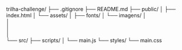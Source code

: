 trilha-challenge/  <!-- Diretório raiz do projeto. Contém todos os arquivos e pastas relacionados ao desafio. -->
├── .gitignore   <!-- Arquivo de configuração do Git. Define quais arquivos e pastas devem ser ignorados ao subir o projeto para o repositório (ex: arquivos temporários, dependências de módulos). -->
├── README.md <!-- Documentação do projeto, informações sobre como rodar, etc.  -->
├── public/ <!--  Contém os arquivos estáticos que serão diretamente servidos pelo servidor web (ou Vercel). É a versão "pronta para ir ao ar" do seu site. -->
│   ├── index.html <!-- A página HTML principal do seu site, o ponto de entrada para o navegador. -->
│   └── assets/ <!--  Pasta: Recursos estáticos -->
│       ├── fonts/ <!-- Onde as fontes personalizadas do seu layout serão armazenadas. -->
│       └── imagens/ <!-- Contém todas as imagens utilizadas no projeto, como ícones, logos e fotos do layout. -->
│           
│           
│           
│           
└── src/ <!-- Contém o código-fonte que você escreve e organiza durante o desenvolvimento. --> 
├── scripts/ <!-- Pasta dedicada aos arquivos JavaScript. -->
│   └── main.js <!-- Contém a lógica JavaScript principal do seu site, responsável pela interatividade. -->
└── styles/ <!-- Pasta dedicada aos arquivos CSS. -->
└── main.css <!-- Contém os estilos CSS globais do seu site, definindo a aparência visual, (reset, variáveis, estilos base). -->